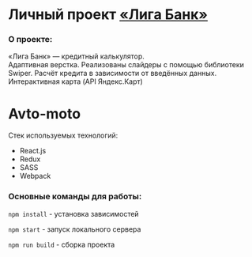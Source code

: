 # Личный проект [«Лига Банк»](https://aozubrilin.github.io/liga-bank/)

### О проекте:

«Лига Банк» — кредитный калькулятор.  
Адаптивная верстка. Реализованы слайдеры с помощью библиотеки Swiper. Расчёт кредита в зависимости от введённых данных. Интерактивная карта (API Яндекс.Карт)

# Avto-moto

Стек используемых технологий:
* React.js
* Redux
* SASS
* Webpack

### Основные команды для работы:

`npm install` - установка зависимостей

`npm start` - запуск локального сервера

`npm run build` - сборка проекта
